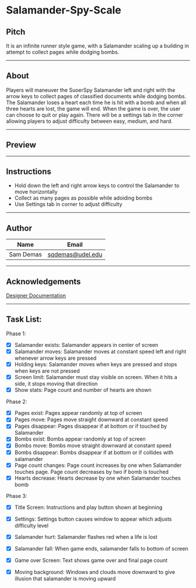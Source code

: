 # Salamander-Spy-Scale

## **Pitch** 

It is an infinite runner style game, with a Salamander scaling up a building in attempt to collect 
pages while dodging bombs.

---
## **About** 

Players will maneuver the SuoerSpy Salamander left and right with the arrow keys to collect pages of classified 
documents while dodging bombs. The Salamander loses a heart each time he is hit with a bomb and when all 
three hearts are lost, the game will end. When the game is over, the user can choose to quit or play again. 
There will be a settings tab in the corner allowing players to adjust difficulty between easy, medium, and hard.

---
## **Preview** 

---
## **Instructions** 

- Hold down the left and right arrow keys to control the Salamander to move horizontally
- Collect as many pages as possible while adoiding bombs
- Use Settings tab in corner to adjust difficulty

---
## **Author** 
|    Name   |      Email       |
|-----------|------------------
| Sam Demas | sqdemas@udel.edu |

---
## **Acknowledgements** 

[Designer Documentation](https://designer-edu.github.io/designer/contents.html#)

---
## **Task List:**

Phase 1:
- [x] Salamander exists: Salamander appears in center of screen
- [x] Salamander moves: Salamander moves at constant speed left and right whenever arrow keys are pressed
- [x] Holding keys: Salamander moves when keys are pressed and stops when keys are not pressed
- [x] Screen limit: Salamander must stay visible on screen. When it hits a side, it stops moving that direction
- [x] Show stats: Page count and number of hearts are shown

Phase 2:
- [x] Pages exist: Pages appear randomly at top of screen 
- [x] Pages move: Pages move straight downward at constant speed
- [x] Pages disappear: Pages disappear if at bottom or if touched by Salamander
- [x] Bombs exist: Bombs appear randomly at top of screen
- [x] Bombs move: Bombs move straight downward at constant speed
- [x] Bombs disappear: Bombs disappear if at bottom or if collides with salamander
- [x] Page count changes: Page count increases by one when Salamander touches page. Page count decreases by two if bomb is touched
- [x] Hearts decrease: Hearts decrease by one when Salamander touches bomb 

Phase 3:
- [x] Title Screen: Instructions and play button shown at beginning
- [x] Settings: Settings button causes window to appear which adjusts difficulty level
- [x] Salamander hurt: Salamander flashes red when a life is lost
- [x] Salamander fall: When game ends, salamander falls to bottom of screen
- [x] Game over Screen: Text shows game over and final page count
- [x] Moving background: Windows and clouds move downward to give illusion that salamander is moving upward


